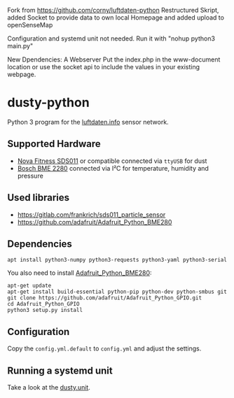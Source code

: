 Fork from https://github.com/corny/luftdaten-python
Restructured Skript, added Socket to provide data to own local Homepage and added upload to openSenseMap

Configuration and systemd unit not needed. Run it with "nohup python3 main.py"

New Dpendencies: A Webserver
Put the index.php in the www-document location or use the socket api to include the values in your existing webpage.

# dusty-python

Python 3 program for the [luftdaten.info](http://luftdaten.info/) sensor network.


## Supported Hardware

* [Nova Fitness SDS011](http://aqicn.org/sensor/sds011/) or compatible connected via `ttyUSB` for dust
* [Bosch BME 2280](https://www.bosch-sensortec.com/bst/products/all_products/bme280) connected via I²C for temperature, humidity and pressure


## Used libraries

* https://gitlab.com/frankrich/sds011_particle_sensor
* https://github.com/adafruit/Adafruit_Python_BME280


## Dependencies

    apt install python3-numpy python3-requests python3-yaml python3-serial

You also need to install [Adafruit_Python_BME280](https://github.com/adafruit/Adafruit_Python_BME280):

    apt-get update
    apt-get install build-essential python-pip python-dev python-smbus git
    git clone https://github.com/adafruit/Adafruit_Python_GPIO.git
    cd Adafruit_Python_GPIO
    python3 setup.py install


## Configuration

Copy the `config.yml.default` to `config.yml` and adjust the settings.


## Running a systemd unit

Take a look at the [dusty.unit](contrib/dusty.unit).
